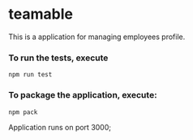 # teamable
This is a application for managing employees profile.

### To run the tests, execute

    npm run test

### To package the application, execute:

    npm pack

Application runs on port 3000;
